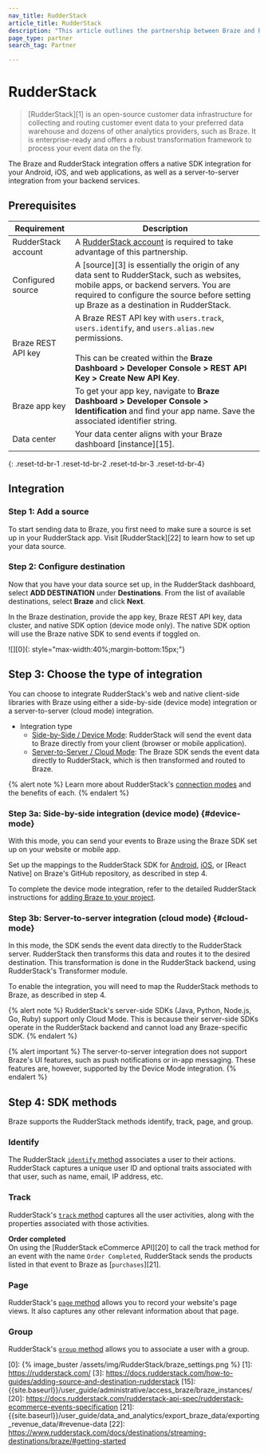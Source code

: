 ```yaml
---
nav_title: RudderStack
article_title: RudderStack
description: "This article outlines the partnership between Braze and RudderStack, an open-source customer data infrastructure that offers a seamless Braze integration for your Android, iOS, and web applications. With RudderStack, you can now send your in-app customer event data directly to Braze for contextual analysis."
page_type: partner
search_tag: Partner

---
```


# RudderStack

> [RudderStack][1] is an open-source customer data infrastructure for collecting and routing customer event data to your preferred data warehouse and dozens of other analytics providers, such as Braze. It is enterprise-ready and offers a robust transformation framework to process your event data on the fly.

The Braze and RudderStack integration offers a native SDK integration for your Android, iOS, and web applications, as well as a server-to-server integration from your backend services.

## Prerequisites

| Requirement | Description |
| --- | --- |
| RudderStack account | A [RudderStack account](https://app.rudderstack.com/) is required to take advantage of this partnership. |
| Configured source | A [source][3] is essentially the origin of any data sent to RudderStack, such as websites, mobile apps, or backend servers. You are required to configure the source before setting up Braze as a destination in RudderStack. |
| Braze REST API key | A Braze REST API key with `users.track`, `users.identify`, and `users.alias.new` permissions.<br><br>This can be created within the **Braze Dashboard > Developer Console > REST API Key > Create New API Key**. |
| Braze app key | To get your app key, navigate to **Braze Dashboard > Developer Console > Identification** and find your app name. Save the associated identifier string.
| Data center | Your data center aligns with your Braze dashboard [instance][15].  |
{: .reset-td-br-1 .reset-td-br-2 .reset-td-br-3  .reset-td-br-4}

## Integration

### Step 1: Add a source

To start sending data to Braze, you first need to make sure a source is set up in your RudderStack app. Visit [RudderStack][22] to learn how to set up your data source.

### Step 2: Configure destination

Now that you have your data source set up, in the RudderStack dashboard, select **ADD DESTINATION** under **Destinations**. From the list of available destinations, select **Braze** and click **Next**.

In the Braze destination, provide the app key, Braze REST API key, data cluster, and native SDK option (device mode only). The native SDK option will use the Braze native SDK to send events if toggled on. 

![][0]{: style="max-width:40%;margin-bottom:15px;"}

## Step 3: Choose the type of integration

You can choose to integrate RudderStack's web and native client-side libraries with Braze using either a side-by-side (device mode) integration or a server-to-server (cloud mode) integration.

- Integration type
  - [Side-by-Side / Device Mode](#device-mode): RudderStack will send the event data to Braze directly from your client (browser or mobile application).
  - [Server-to-Server / Cloud Mode](#cloud-mode): The Braze SDK sends the event data directly to RudderStack, which is then transformed and routed to Braze.

{% alert note %} 
Learn more about RudderStack's [connection modes](https://rudderstack.com/docs/connections/rudderstack-connection-modes/) and the benefits of each.
{% endalert %}

### Step 3a: Side-by-side integration (device mode) {#device-mode}

With this mode, you can send your events to Braze using the Braze SDK set up on your website or mobile app.

Set up the mappings to the RudderStack SDK for [Android](https://github.com/rudderlabs/rudder-integration-braze-android), [iOS](https://github.com/rudderlabs/rudder-integration-braze-ios), or [React Native] on Braze's GitHub repository, as described in step 4. 

To complete the device mode integration, refer to the detailed RudderStack instructions for [adding Braze to your project](https://rudderstack.com/docs/destinations/marketing/braze/#adding-device-mode-integration).

### Step 3b: Server-to-server integration (cloud mode) {#cloud-mode}

In this mode, the SDK sends the event data directly to the RudderStack server. RudderStack then transforms this data and routes it to the desired destination. This transformation is done in the RudderStack backend, using RudderStack's Transformer module.

To enable the integration, you will need to map the RudderStack methods to Braze, as described in step 4.

{% alert note %} 
RudderStack's server-side SDKs (Java, Python, Node.js, Go, Ruby) support only Cloud Mode. This is because their server-side SDKs operate in the RudderStack backend and cannot load any Braze-specific SDK. 
{% endalert %}

{% alert important %} The server-to-server integration does not support Braze's UI features, such as push notifications or in-app messaging. These features are, however, supported by the Device Mode integration. 
{% endalert %}

## Step 4: SDK methods

Braze supports the RudderStack methods identify, track, page, and group.

### Identify

The RudderStack [`identify` method](https://rudderstack.com/docs/destinations/marketing/braze/#identify) associates a user to their actions. RudderStack captures a unique user ID and optional traits associated with that user, such as name, email, IP address, etc.

### Track

RudderStack's [`track` method](https://rudderstack.com/docs/destinations/marketing/braze/#track) captures all the user activities, along with the properties associated with those activities.

**Order completed**<br>
On using the [RudderStack eCommerce API][20] to call the track method for an event with the name `Order Completed`, RudderStack sends the products listed in that event to Braze as [`purchases`][21].

### Page

RudderStack's [`page` method](https://rudderstack.com/docs/destinations/marketing/braze/#page) allows you to record your website's page views. It also captures any other relevant information about that page.

### Group

RudderStack's [`group` method](https://rudderstack.com/docs/destinations/marketing/braze/#group) allows you to associate a user with a group.

[0]: {% image_buster /assets/img/RudderStack/braze_settings.png %}
[1]: https://rudderstack.com/
[3]: https://docs.rudderstack.com/how-to-guides/adding-source-and-destination-rudderstack
[15]: {{site.baseurl}}/user_guide/administrative/access_braze/braze_instances/
[20]: https://docs.rudderstack.com/rudderstack-api-spec/rudderstack-ecommerce-events-specification
[21]: {{site.baseurl}}/user_guide/data_and_analytics/export_braze_data/exporting_revenue_data/#revenue-data
[22]: https://www.rudderstack.com/docs/destinations/streaming-destinations/braze/#getting-started
